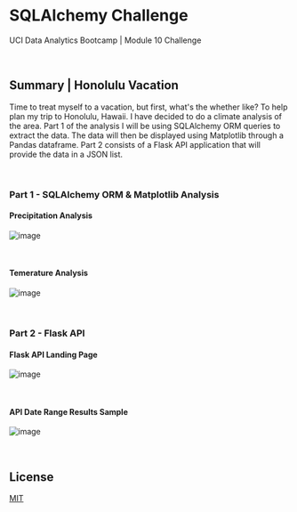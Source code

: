# SQLAlchemy Challenge

UCI Data Analytics Bootcamp | Module 10 Challenge

<br />

## Summary  |  Honolulu Vacation

Time to treat myself to a vacation, but first, what's the whether like? To help plan my trip to Honolulu, Hawaii. I have decided to do a climate analysis of the area. Part 1 of the analysis I will be using SQLAlchemy ORM queries to extract the data. The data will then be displayed using Matplotlib through a Pandas dataframe. Part 2 consists of a Flask API application that will provide the data in a JSON list.

<br />

### Part 1 - SQLAlchemy  ORM & Matplotlib Analysis

#### Precipitation Analysis
![image](https://user-images.githubusercontent.com/82631980/224236720-1d915795-d5e5-492f-bef5-ee161c3b80fa.png)

<br />

#### Temerature Analysis
![image](https://user-images.githubusercontent.com/82631980/224236840-c7482810-fe60-4a3f-8d36-1e3ad56e1d3b.png)

<br />

### Part 2 - Flask API

#### Flask API Landing Page
![image](https://user-images.githubusercontent.com/82631980/224236343-f5de499f-87a2-44ee-98eb-b0f08eefcac1.png)

<br />

#### API Date Range Results Sample
![image](https://user-images.githubusercontent.com/82631980/224236513-2f66c9d3-7552-43f2-bab0-a7bdfab04993.png)

<br />

## License

[MIT](https://choosealicense.com/licenses/mit/)
